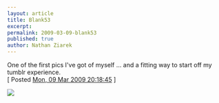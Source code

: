 ```yaml
---
layout: article
title: Blank53
excerpt: 
permalink: 2009-03-09-blank53
published: true
author: Nathan Ziarek
---
```


One of the first pics I've got of myself ... and a fitting way to start off my tumblr experience.  
\[ Posted [Mon, 09 Mar 2009 20:18:45][0] \]

![](http://31.media.tumblr.com/rkEU9ZTxTkvfuqbjZ484ZoAyo1_500.jpg)


[0]: http://nathanziarek.tumblr.com/post/85051776